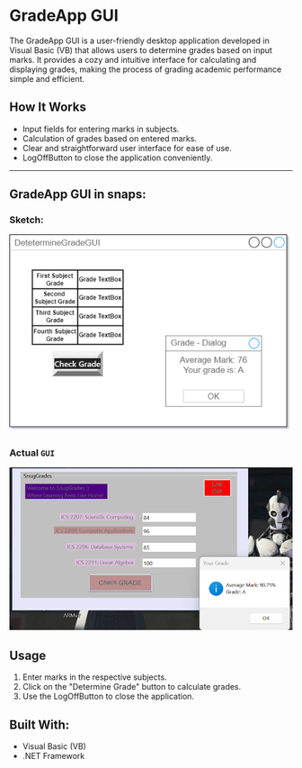 # GradeApp GUI

The GradeApp GUI is a user-friendly desktop application developed in Visual Basic (VB) that allows users to determine grades based on input marks. It provides a cozy and intuitive interface for calculating and displaying grades, making the process of grading academic performance simple and efficient.

## How It Works
- Input fields for entering marks in subjects.
- Calculation of grades based on entered marks.
- Clear and straightforward user interface for ease of use.
- LogOffButton to close the application conveniently.


--- 
## GradeApp GUI in snaps:  
### Sketch:
![Determine Grade GUI](determine_grade_GUI.png "Determine Grade GUI - Sketch")

### Actual `GUI`
![Grade App GUI](GradeApp-GUI-out.png "Grade App GUI")

## Usage
1. Enter marks in the respective subjects.
2. Click on the "Determine Grade" button to calculate grades.
3. Use the LogOffButton to close the application.

## Built With:
- Visual Basic (VB)
- .NET Framework
